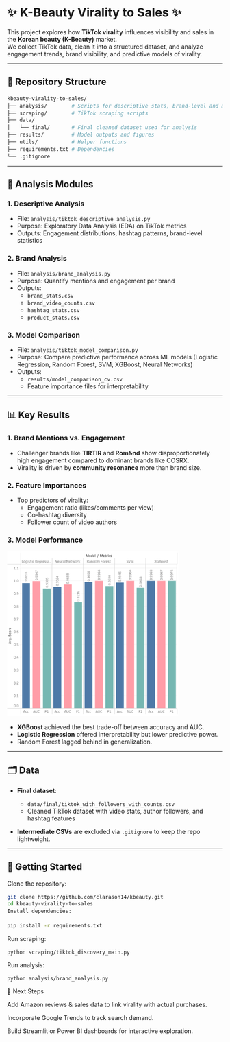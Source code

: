 # ✨ K-Beauty Virality to Sales ✨

This project explores how **TikTok virality** influences visibility and sales in the **Korean beauty (K-Beauty)** market.  
We collect TikTok data, clean it into a structured dataset, and analyze engagement trends, brand visibility, and predictive models of virality.

---

## 📂 Repository Structure


```bash
kbeauty-virality-to-sales/
├── analysis/        # Scripts for descriptive stats, brand-level and model analysis
├── scraping/        # TikTok scraping scripts
├── data/
│   └── final/       # Final cleaned dataset used for analysis
├── results/         # Model outputs and figures
├── utils/           # Helper functions
├── requirements.txt # Dependencies
└── .gitignore
```

---

## 🔎 Analysis Modules

### 1. **Descriptive Analysis**
- File: `analysis/tiktok_descriptive_analysis.py`
- Purpose: Exploratory Data Analysis (EDA) on TikTok metrics
- Outputs: Engagement distributions, hashtag patterns, brand-level statistics

### 2. **Brand Analysis**
- File: `analysis/brand_analysis.py`
- Purpose: Quantify mentions and engagement per brand
- Outputs:  
  - `brand_stats.csv`  
  - `brand_video_counts.csv`  
  - `hashtag_stats.csv`  
  - `product_stats.csv`

### 3. **Model Comparison**
- File: `analysis/tiktok_model_comparison.py`
- Purpose: Compare predictive performance across ML models (Logistic Regression, Random Forest, SVM, XGBoost, Neural Networks)
- Outputs:  
  - `results/model_comparison_cv.csv`  
  - Feature importance files for interpretability

---

## 📊 Key Results

### 1. **Brand Mentions vs. Engagement**
- Challenger brands like **TIRTIR** and **Rom&nd** show disproportionately high engagement compared to dominant brands like COSRX.  
- Virality is driven by **community resonance** more than brand size.

### 2. **Feature Importances**
- Top predictors of virality:  
  - Engagement ratio (likes/comments per view)  
  - Co-hashtag diversity  
  - Follower count of video authors  

### 3. **Model Performance**

<img src="results/model_comparison.png" alt="Model Comparison" width="400"/>

- **XGBoost** achieved the best trade-off between accuracy and AUC.  
- **Logistic Regression** offered interpretability but lower predictive power.  
- Random Forest lagged behind in generalization.

---

## 🗂 Data

- **Final dataset**:  
  - `data/final/tiktok_with_followers_with_counts.csv`  
  - Cleaned TikTok dataset with video stats, author followers, and hashtag features  

- **Intermediate CSVs** are excluded via `.gitignore` to keep the repo lightweight.

---

## 🚀 Getting Started

Clone the repository:
```bash
git clone https://github.com/clarason14/kbeauty.git
cd kbeauty-virality-to-sales
Install dependencies:

pip install -r requirements.txt
```

Run scraping:
```
python scraping/tiktok_discovery_main.py
```

Run analysis:
```
python analysis/brand_analysis.py
```


📌 Next Steps

Add Amazon reviews & sales data to link virality with actual purchases.

Incorporate Google Trends to track search demand.

Build Streamlit or Power BI dashboards for interactive exploration.
